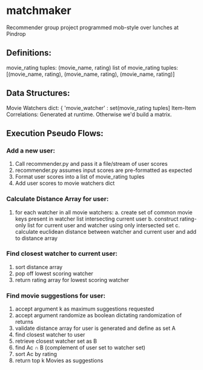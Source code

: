 # matchmaker
Recommender group project programmed mob-style over lunches at Pindrop

## Definitions:
movie_rating tuples: (movie_name, rating)
list of movie_rating tuples: [(movie_name, rating), (movie_name, rating), (movie_name, rating)]

## Data Structures:
Movie Watchers dict: { 'movie_watcher' : set(movie_rating tuples]
Item-Item Correlations: Generated at runtime.  Otherwise we'd build a matrix.

## Execution Pseudo Flows:

### Add a new user:
1. Call recommender.py and pass it a file/stream of user scores
2. recommender.py assumes input scores are pre-formatted as expected
3. Format user scores into a list of movie_rating tuples
4. Add user scores to movie watchers dict

### Calculate Distance Array for user:
1. for each watcher in all movie watchers:
 a. create set of common movie keys present in watcher list intersecting current user
 b. construct rating-only list for current user and watcher using only intersected set
 c. calculate euclidean distance between watcher and current user and add to distance array

### Find closest watcher to current user:
1. sort distance array
2. pop off lowest scoring watcher
3. return rating array for lowest scoring watcher

### Find movie suggestions for user:
1. accept argument k as maximum suggestions requested
2. accept argument randomize as boolean dictating randomization of returns
3. validate distance array for user is generated and define as set A
4. find closest watcher to user
5. retrieve closest watcher set as B
6. find Ac ∩ B (complement of user set to watcher set)
7. sort Ac by rating
8. return top k Movies as suggestions
